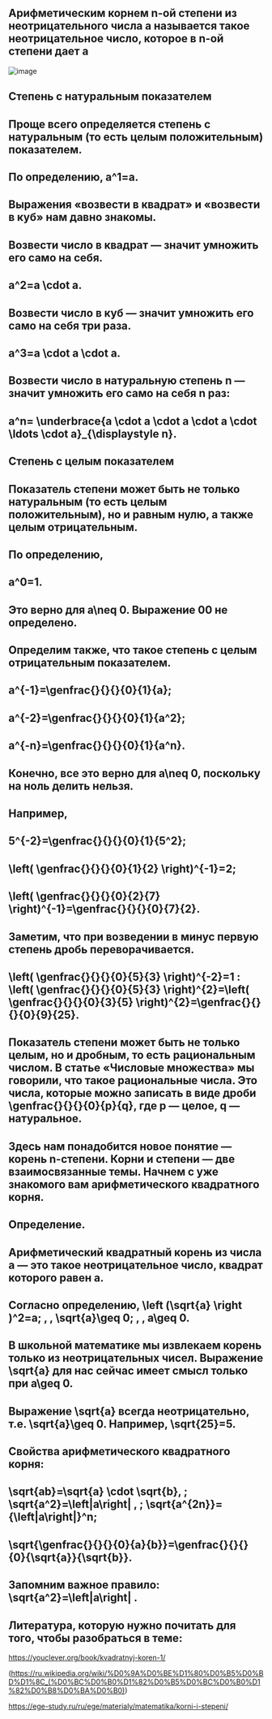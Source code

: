 ## Арифметическим корнем n-ой степени из неотрицательного числа а называется такое неотрицательное число, которое в n-ой степени дает а
![image](https://user-images.githubusercontent.com/114632272/195480785-d1d22348-3cfa-480e-b140-49e80dcc152c.png)
## Степень с натуральным показателем
## Проще всего определяется степень с натуральным (то есть целым положительным) показателем.

## По определению, a^1=a.

## Выражения «возвести в квадрат» и «возвести в куб» нам давно знакомы.
## Возвести число в квадрат — значит умножить его само на себя.

## a^2=a \cdot a.

## Возвести число в куб — значит умножить его само на себя три раза.

## a^3=a \cdot a \cdot a.

## Возвести число в натуральную степень n — значит умножить его само на себя n раз:

## a^n= \underbrace{a \cdot a \cdot a \cdot a \cdot \ldots \cdot a}_{\displaystyle n}.

## Степень с целым показателем
## Показатель степени может быть не только натуральным (то есть целым положительным), но и равным нулю, а также целым отрицательным.

## По определению,

## a^0=1.

## Это верно для a\neq 0. Выражение 00 не определено.

## Определим также, что такое степень с целым отрицательным показателем.

## a^{-1}=\genfrac{}{}{}{0}{1}{a};

## a^{-2}=\genfrac{}{}{}{0}{1}{a^2};

## a^{-n}=\genfrac{}{}{}{0}{1}{a^n}.

## Конечно, все это верно для a\neq 0, поскольку на ноль делить нельзя.

## Например,

## 5^{-2}=\genfrac{}{}{}{0}{1}{5^2};

## \left( \genfrac{}{}{}{0}{1}{2} \right)^{-1}=2;

## \left( \genfrac{}{}{}{0}{2}{7} \right)^{-1}=\genfrac{}{}{}{0}{7}{2}.

## Заметим, что при возведении в минус первую степень дробь переворачивается.

## \left( \genfrac{}{}{}{0}{5}{3} \right)^{-2}=1 : \left( \genfrac{}{}{}{0}{5}{3} \right)^{2}=\left( \genfrac{}{}{}{0}{3}{5} \right)^{2}=\genfrac{}{}{}{0}{9}{25}.

## Показатель степени может быть не только целым, но и дробным, то есть рациональным числом. В статье «Числовые множества» мы говорили, что такое рациональные числа. Это числа, которые можно записать в виде дроби \genfrac{}{}{}{0}{p}{q}, где p — целое, q — натуральное.

## Здесь нам понадобится новое понятие — корень n-степени. Корни и степени — две взаимосвязанные темы. Начнем с уже знакомого вам арифметического квадратного корня.

## Определение.

## Арифметический квадратный корень из числа a — это такое неотрицательное число, квадрат которого равен a.

##  Согласно определению, \left (\sqrt{a} \right )^2=a; \, \, \sqrt{a}\geq 0; \, \, a\geq 0.

## В школьной математике мы извлекаем корень только из неотрицательных чисел. Выражение  \sqrt{a}  для нас сейчас имеет смысл только при a\geq 0.

## Выражение \sqrt{a} всегда неотрицательно, т.е. \sqrt{a}\geq 0. Например, \sqrt{25}=5.

## Свойства арифметического квадратного корня:

##  \sqrt{ab}=\sqrt{a} \cdot \sqrt{b}, \; \sqrt{a^2}=\left|a\right| , \; \sqrt{a^{2n}}={\left|a\right|}^n; 

## \sqrt{\genfrac{}{}{}{0}{a}{b}}=\genfrac{}{}{}{0}{\sqrt{a}}{\sqrt{b}}.

## Запомним важное правило: \sqrt{a^2}=\left|a\right| .

## Литература, которую нужно почитать для того, чтобы разобраться в теме:
https://youclever.org/book/kvadratnyj-koren-1/

(https://ru.wikipedia.org/wiki/%D0%9A%D0%BE%D1%80%D0%B5%D0%BD%D1%8C_(%D0%BC%D0%B0%D1%82%D0%B5%D0%BC%D0%B0%D1%82%D0%B8%D0%BA%D0%B0))

https://ege-study.ru/ru/ege/materialy/matematika/korni-i-stepeni/



